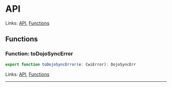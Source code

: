 # API

Links: [API](#api), [Functions](#functions)

## Functions

### Function: toDojoSyncError

```ts
export function toDojoSyncError(e: CwiError): DojoSyncErr
```

Links: [API](#api), [Functions](#functions)

---

